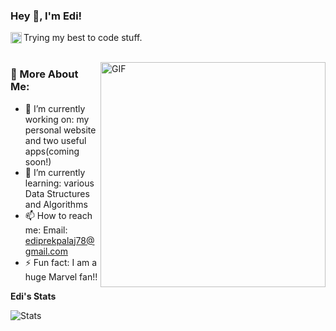 ### Hey 👋, I'm Edi!
<a href=https://www.linkedin.com/in/edi-prekpalaj-488894208/><img align='left' alt="linkedin" src="https://cdn-icons-png.flaticon.com/512/174/174857.png" height='18px'/></a>




Trying my best to code stuff. 
<br/>
<br/>

<img align="right" alt="GIF" src="https://lh3.googleusercontent.com/-aT9vJTmiPVk/X9OD0PKtRbI/AAAAAAAAAoo/CoOzSONsJhMJN73MXc9NySP_SodvEVqmwCLcBGAsYHQ/h1200/programming.gif" width="360px"/>
  
### 🧐 More About Me:

- 🔭 I’m currently working on: my personal website and two useful apps(coming soon!)
- 🌱 I’m currently learning: various Data Structures and Algorithms
- 📫 How to reach me: Email: ediprekpalaj78@gmail.com
- ⚡ Fun fact: I am a huge Marvel fan!! 

<div class="Stats">
  <p> <b> Edi's Stats </b> </p>
    <img alt="Stats" src="https://github-readme-stats.vercel.app/api/top-langs/?username=ediprekpalaj&layout=compact" />
</div>


